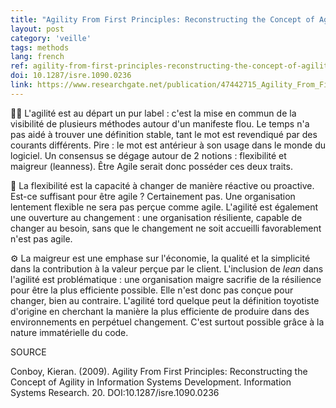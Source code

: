 ```yaml
---
title: "Agility From First Principles: Reconstructing the Concept of Agility in Information Systems Development"
layout: post
category: 'veille'
tags: methods
lang: french
ref: agility-from-first-principles-reconstructing-the-concept-of-agility-in-information-systems-development
doi: 10.1287/isre.1090.0236
link: https://www.researchgate.net/publication/47442715_Agility_From_First_Principles_Reconstructing_the_Concept_of_Agility_in_Information_Systems_Development
---
```


😶‍🌫️ L'agilité est au départ un pur label : c'est la mise en commun de la visibilité de plusieurs méthodes autour d'un manifeste flou. Le temps n'a pas aidé à trouver une définition stable, tant le mot est revendiqué par des courants différents. Pire : le mot est antérieur à son usage dans le monde du logiciel. Un consensus se dégage autour de 2 notions : flexibilité et maigreur (leanness). Être Agile serait donc posséder ces deux traits. 

🤸 La flexibilité est la capacité à changer de manière réactive ou proactive. Est-ce suffisant pour être agile ? Certainement pas. Une organisation lentement flexible ne sera pas perçue comme agile. L'agilité est également une ouverture au changement : une organisation résiliente, capable de changer au besoin, sans que le changement ne soit accueilli favorablement n'est pas agile.

⚙️ La maigreur est une emphase sur l'économie, la qualité et la simplicité dans la contribution à la valeur perçue par le client. L'inclusion de *lean* dans l'agilité est problématique : une organisation maigre sacrifie de la résilience pour être la plus efficiente possible. Elle n'est donc pas conçue pour changer, bien au contraire. L'agilité tord quelque peut la définition toyotiste d'origine en cherchant la manière la plus efficiente de produire dans des environnements en perpétuel changement. C'est surtout possible grâce à la nature immatérielle du code.

SOURCE

Conboy, Kieran. (2009). Agility From First Principles: Reconstructing the Concept of Agility in Information Systems Development. Information Systems Research. 20. DOI:10.1287/isre.1090.0236